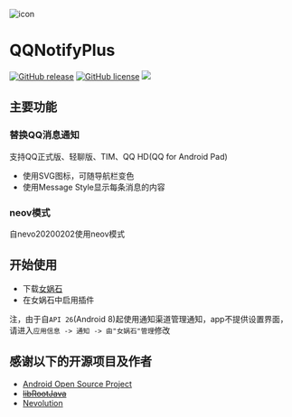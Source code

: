 ![icon](./app/src/main/ic_launcher-web.png)
# QQNotifyPlus
[![GitHub release](	https://img.shields.io/github/release-pre/ekibun/QQNotifyPlus.svg)](https://github.com/ekibun/QQNotifyPlus/releases)
[![GitHub license](	https://img.shields.io/github/license/ekibun/QQNotifyPlus.svg)](https://github.com/ekibun/QQNotifyPlus/LICENSE)
![](https://img.shields.io/github/downloads/ekibun/QQNotifyPlus/total.svg) 
## 主要功能
### 替换QQ消息通知
支持QQ正式版、轻聊版、TIM、QQ HD(QQ for Android Pad)
- 使用SVG图标，可随导航栏变色
- 使用Message Style显示每条消息的内容
### neov模式
自nevo20200202使用neov模式

## 开始使用
- 下载[女娲石](https://play.google.com/store/apps/details?id=com.oasisfeng.nevo&referrer=utm_source%3Dgithub%26utm_medium%3Dreadme%26utm_content%3Dbadge)
- 在女娲石中启用插件

注，由于自`API 26`(Android 8)起使用通知渠道管理通知，app不提供设置界面，请进入`应用信息 -> 通知 -> 由"女娲石"管理`修改 
## 感谢以下的开源项目及作者
- [Android Open Source Project](http://source.android.com/)
- ~~[libRootJava](https://github.com/Chainfire/librootjava)~~
- [Nevolution](https://github.com/Nevolution/sdk)